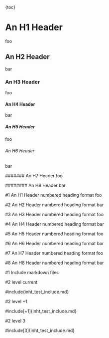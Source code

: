 <!-- ----------------------------------- -->
{toc}

<!-- ----------------------------------- -->
# An H1 Header
foo

## An H2 Header
bar

### An H3 Header
foo

#### An H4 Header
bar

##### An H5 Header
foo

###### An H6 Header
bar

####### An H7 Header
foo

######## An H8 Header
bar

<!-- ----------------------------------- -->
#1 An H1 Header numbered heading format
foo

#2 An H2 Header numbered heading format
bar

#3 An H3 Header numbered heading format
foo

#4 An H4 Header numbered heading format
bar

#5 An H5 Header numbered heading format
foo

#6 An H6 Header numbered heading format
bar

#7 An H7 Header numbered heading format
foo

#8 An H8 Header numbered heading format
bar

<!-- ----------------------------------- -->
#1 Include markdown files

#2 level current

#include{inht_test_include.md}

#2 level +1

#include[+1]{inht_test_include.md}

#2 level 3

#include[3]{inht_test_include.md}

